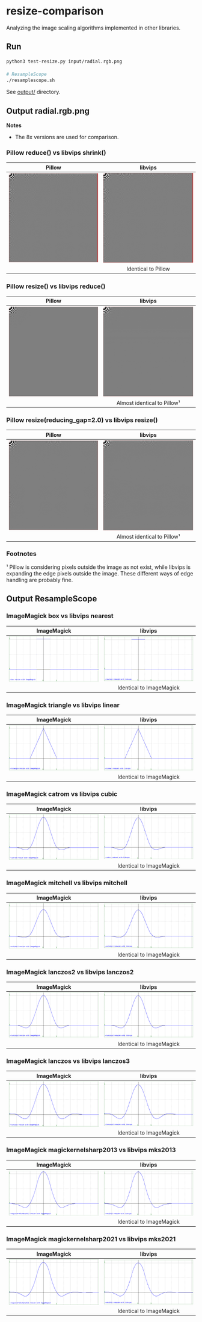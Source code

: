 # resize-comparison

Analyzing the image scaling algorithms implemented in other libraries.

## Run

```bash
python3 test-resize.py input/radial.rgb.png

# ResampleScope
./resamplescope.sh
```

See [output/](output) directory.

## Output radial.rgb.png

**Notes**

- The 8x versions are used for comparison.

### Pillow reduce() vs libvips shrink()

| Pillow | libvips |
| :---: |  :---: |
| ![8x_pillow_reduce.png](output/8x_pillow_reduce.png) | ![8x_vips_shrink.png](output/8x_vips_shrink.png) |
| | Identical to Pillow |

### Pillow resize() vs libvips reduce()

| Pillow | libvips |
| :---: |  :---: |
| ![8x_pillow_resize.png](output/8x_pillow_resize.png) | ![8x_vips_reduce.png](output/8x_vips_reduce.png) |
| | Almost identical to Pillow¹ |

### Pillow resize(reducing_gap=2.0) vs libvips resize()

| Pillow | libvips |
| :---: |  :---: |
| ![8x_pillow_resize_gap.png](output/8x_pillow_resize_gap.png) | ![8x_vips_resize.png](output/8x_vips_resize.png) |
| | Almost identical to Pillow¹ |

### Footnotes

¹ Pillow is considering pixels outside the image as not exist, while libvips is expanding the edge pixels outside the image. 
  These different ways of edge handling are probably fine.

## Output ResampleScope

### ImageMagick box vs libvips nearest

| ImageMagick | libvips |
| :---: |  :---: |
| ![pd_magick_box-out.png](output/pd_magick_box-out.png) | ![pd_vips_nearest-out.png](output/pd_vips_nearest-out.png) |
| | Identical to ImageMagick |

### ImageMagick triangle vs libvips linear

| ImageMagick | libvips |
| :---: |  :---: |
| ![pd_magick_triangle-out.png](output/pd_magick_triangle-out.png) | ![pd_vips_linear-out.png](output/pd_vips_linear-out.png) |
| | Identical to ImageMagick |

### ImageMagick catrom vs libvips cubic

| ImageMagick | libvips |
| :---: |  :---: |
| ![pd_magick_catrom-out.png](output/pd_magick_catrom-out.png) | ![pd_vips_cubic-out.png](output/pd_vips_cubic-out.png) |
| | Identical to ImageMagick |

### ImageMagick mitchell vs libvips mitchell

| ImageMagick | libvips |
| :---: |  :---: |
| ![pd_magick_mitchell-out.png](output/pd_magick_mitchell-out.png) | ![pd_vips_mitchell-out.png](output/pd_vips_mitchell-out.png) |
| | Identical to ImageMagick |

### ImageMagick lanczos2 vs libvips lanczos2

| ImageMagick | libvips |
| :---: |  :---: |
| ![pd_magick_lanczos2-out.png](output/pd_magick_lanczos2-out.png) | ![pd_vips_lanczos2-out.png](output/pd_vips_lanczos2-out.png) |
| | Identical to ImageMagick |

### ImageMagick lanczos vs libvips lanczos3

| ImageMagick | libvips |
| :---: |  :---: |
| ![pd_magick_lanczos-out.png](output/pd_magick_lanczos-out.png) | ![pd_vips_lanczos3-out.png](output/pd_vips_lanczos3-out.png) |
| | Identical to ImageMagick |

### ImageMagick magickernelsharp2013 vs libvips mks2013

| ImageMagick | libvips |
| :---: |  :---: |
| ![pd_magick_magickernelsharp2013-out.png](output/pd_magick_magickernelsharp2013-out.png) | ![pd_vips_mks2013-out.png](output/pd_vips_mks2013-out.png) |
| | Identical to ImageMagick |

### ImageMagick magickernelsharp2021 vs libvips mks2021

| ImageMagick | libvips |
| :---: |  :---: |
| ![pd_magick_magickernelsharp2021-out.png](output/pd_magick_magickernelsharp2021-out.png) | ![pd_vips_mks2021-out.png](output/pd_vips_mks2021-out.png) |
| | Identical to ImageMagick |
